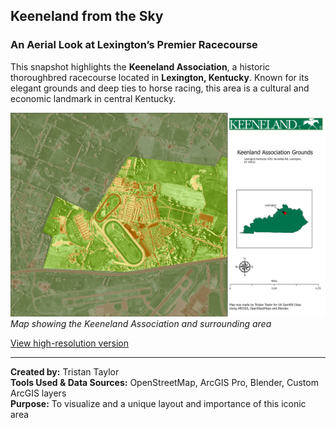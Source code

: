 ## Keeneland from the Sky
### An Aerial Look at Lexington’s Premier Racecourse

This snapshot highlights the **Keeneland Association**, a historic thoroughbred racecourse located in **Lexington, Kentucky**. Known for its elegant grounds and deep ties to horse racing, this area is a cultural and economic landmark in central Kentucky.

![Aerial View of Keeneland Association](Lab7_Map.jpg)  
*Map showing the Keeneland Association and surrounding area*

[View high-resolution version](PDF_Lab7.pdf)

---

**Created by:** Tristan Taylor   
**Tools Used & Data Sources:** OpenStreetMap, ArcGIS Pro, Blender, Custom ArcGIS layers  
**Purpose:** To visualize and a unique layout and importance of this iconic area